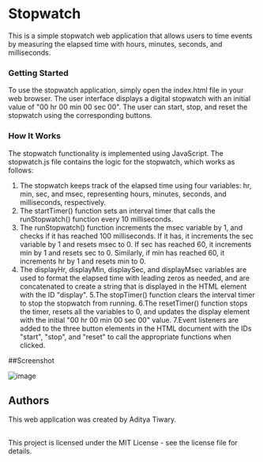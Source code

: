 # Stopwatch

This is a simple stopwatch web application that allows users to time events by measuring the elapsed time with hours, minutes, seconds, and milliseconds.

### Getting Started

To use the stopwatch application, simply open the index.html file in your web browser. The user interface displays a digital stopwatch with an initial value of "00 hr 00 min 00 sec 00". The user can start, stop, and reset the stopwatch using the corresponding buttons.

### How It Works

The stopwatch functionality is implemented using JavaScript. The stopwatch.js file contains the logic for the stopwatch, which works as follows:

1. The stopwatch keeps track of the elapsed time using four variables: hr, min, sec, and msec, representing hours, minutes, seconds, and milliseconds, respectively.
2. The startTimer() function sets an interval timer that calls the runStopwatch() function every 10 milliseconds.
3. The runStopwatch() function increments the msec variable by 1, and checks if it has reached 100 milliseconds. If it has, it increments the sec variable by 1 and resets msec to 0. If sec has reached 60, it increments min by 1 and resets sec to 0. Similarly, if min has reached 60, it increments hr by 1 and resets min to 0.
4. The displayHr, displayMin, displaySec, and displayMsec variables are used to format the elapsed time with leading zeros as needed, and are concatenated to create a string that is displayed in the HTML element with the ID "display".
5.The stopTimer() function clears the interval timer to stop the stopwatch from running.
6.The resetTimer() function stops the timer, resets all the variables to 0, and updates the display element with the initial "00 hr 00 min 00 sec 00" value.
7.Event listeners are added to the three button elements in the HTML document with the IDs "start", "stop", and "reset" to call the appropriate functions when clicked.

##Screenshot

![image](https://user-images.githubusercontent.com/83766476/233479794-8d7081d0-6870-473b-a95e-ded8612be732.png)


## Authors

This web application was created by Aditya Tiwary.

## 

This project is licensed under the MIT License - see the license file for details.
